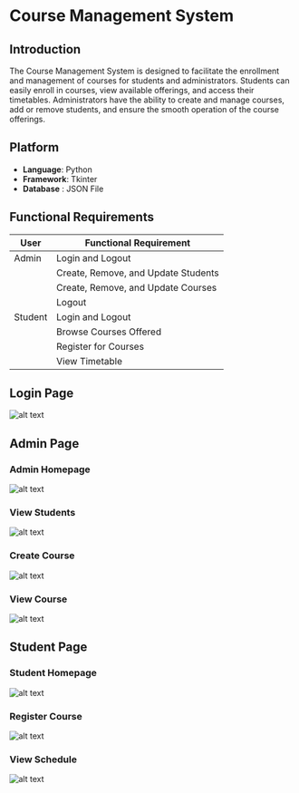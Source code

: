 # Course Management System

## Introduction
The Course Management System is designed to facilitate the enrollment and management of courses for students and administrators. Students can easily enroll in courses, view available offerings, and access their timetables. Administrators have the ability to create and manage courses, add or remove students, and ensure the smooth operation of the course offerings.

## Platform
- **Language**: Python
- **Framework**: Tkinter
- **Database** : JSON File

## Functional Requirements

| User      | Functional Requirement                                   |
|-----------|---------------------------------------------------------|
| Admin     | Login and Logout                                        |
|           | Create, Remove, and Update Students                     |
|           | Create, Remove, and Update Courses                      |
|           | Logout                                                  |
| Student   | Login and Logout                                        |
|           | Browse Courses Offered                                   |
|           | Register for Courses                                    |
|           | View Timetable                                          |


## Login Page

![alt text](Screenshots/image.png)

## Admin Page

### Admin Homepage

![alt text](Screenshots/image-1.png)

### View Students

![alt text](Screenshots/image-2.png)

### Create Course

![alt text](Screenshots/image-3.png)

### View Course

![alt text](Screenshots/image-4.png)

## Student Page

### Student Homepage

![alt text](Screenshots/image-5.png)

### Register Course

![alt text](Screenshots/image-6.png)

### View Schedule

![alt text](Screenshots/image-7.png)